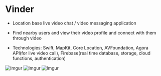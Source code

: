# Vinder

- Location base live video chat / video messaging application

- Find nearby users and view their video profile and connect with them through video

- Technologies: Swift, MapKit, Core Location, AVFoundation, Agora API(for live video call), Firebase(real time database, storage, cloud functions, authentication)

![Imgur](https://i.imgur.com/P8qINkd.png)
![Imgur](https://i.imgur.com/q4jf3dH.png)
![Imgur](https://i.imgur.com/ReAH7pD.png)
